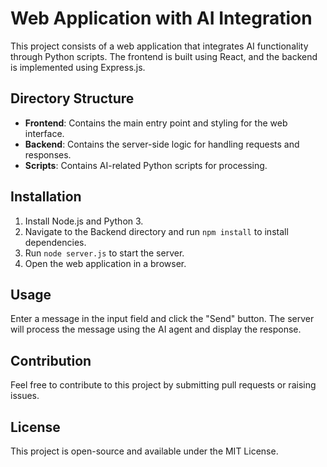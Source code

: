 
# Web Application with AI Integration

This project consists of a web application that integrates AI functionality through Python scripts. The frontend is built using React, and the backend is implemented using Express.js.

## Directory Structure

- **Frontend**: Contains the main entry point and styling for the web interface.
- **Backend**: Contains the server-side logic for handling requests and responses.
- **Scripts**: Contains AI-related Python scripts for processing.

## Installation

1. Install Node.js and Python 3.
2. Navigate to the Backend directory and run `npm install` to install dependencies.
3. Run `node server.js` to start the server.
4. Open the web application in a browser.

## Usage

Enter a message in the input field and click the "Send" button. The server will process the message using the AI agent and display the response.

## Contribution

Feel free to contribute to this project by submitting pull requests or raising issues.

## License

This project is open-source and available under the MIT License.
